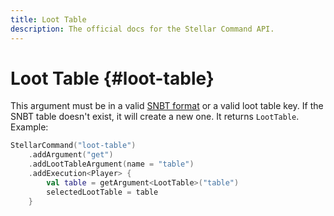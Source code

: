 ```yaml
---
title: Loot Table
description: The official docs for the Stellar Command API.
---
```


# Loot Table {#loot-table}

This argument must be in a valid [SNBT format](https://minecraft.wiki/w/NBT_format#SNBT_format) or a valid loot table key. If the SNBT table doesn't exist, it will create a new one. It returns `LootTable`. Example:

```Kotlin
StellarCommand("loot-table")
    .addArgument("get")
    .addLootTableArgument(name = "table")
    .addExecution<Player> {
        val table = getArgument<LootTable>("table")
        selectedLootTable = table
    }
```
